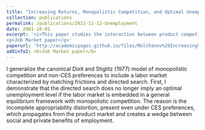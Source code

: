 ```yaml
---
title: "Increasing Returns, Monopolistic Competition, and Optimal Unemployment"
collection: publications
permalink: /publications/2021-11-12-Unemployment
date: 2001-10-01
excerpt: '<i>This paper studies the interaction between product competition and a frictional labour market.</i>
<p>Job Market paper</p>'
paperurl: 'http://academicpages.github.io/files/Molchanov%20Increasing%20Returns%20and%20Unemployment.pdf'
addinfo2: <b>Job Market paper</b>
---
```

I generalize the canonical Dixit and Stiglitz (1977) model of monopolistic competition and non-CES preferences to include a labor market characterized by matching frictions and directed search. First, I demonstrate that the directed search does no longer imply an optimal unemployment level if the labor market is embedded in a general equilibrium framework with monopolistic competition. The reason is the incomplete appropriability distortion, present even under CES preferences, which propagates from the product market and creates a wedge between social and private benefits of employment.
